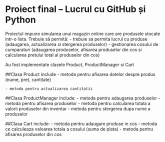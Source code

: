 # Proiect final – Lucrul cu GitHub și Python

Proiectul impune simularea unui magazin online care are produsele stocate intr-o lista.
Trebuie să permită:
	- trebuie sa permita lucrul cu produse (adaugarea, actualizarea si stergerea produselor)
	- gestionarea cosului de cumparaturi (adaugarea produselor, afisarea produselor din cos si calcularea pretului total al produselor din cos)

Au fost implementate clasele Product, ProductManager si Cart

##Clasa Product include
	- metoda pentru afisarea datelor despre produs (nume, pret, cantitate)
	
	- metoda pentru actualizarea cantitatii

##Clasa ProductManager include:
	- metoda pentru adaugarea produselor
	- metoda pentru afisarea produselor
	- metoda pentru calcularea totala a valorii produselor din inventar
	- metoda pentru stergerea dupa nume a produselor

##Clasa Cart include:
	- metoda pentru adaugare produse in cos
	- metoda ce calculeaza valoarea totala a cosului (suma de plata)
	- metoda pentru afisarea produselor din cos


